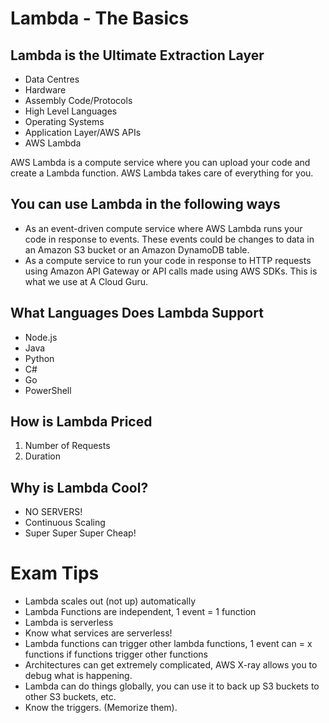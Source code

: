# Lambda - The Basics
## Lambda is the Ultimate Extraction Layer
* Data Centres
* Hardware
* Assembly Code/Protocols
* High Level Languages
* Operating Systems
* Application Layer/AWS APIs
* AWS Lambda

AWS Lambda is a compute service where you can upload your code and create a Lambda function. AWS Lambda takes care of everything for you.

## You can use Lambda in the following ways
* As an event-driven compute service where AWS Lambda runs your code in response to events. These events could be changes to data in an Amazon S3 bucket or an Amazon DynamoDB table.
* As a compute service to run your code in response to HTTP requests using Amazon API Gateway or API calls made using AWS SDKs. This is what we use at A Cloud Guru.

## What Languages Does Lambda Support
* Node.js
* Java
* Python
* C#
* Go
* PowerShell

## How is Lambda Priced
1. Number of Requests
2. Duration

## Why is Lambda Cool?
* NO SERVERS!
* Continuous Scaling
* Super Super Super Cheap!

# Exam Tips
* Lambda scales out (not up) automatically
* Lambda Functions are independent, 1 event = 1 function
* Lambda is serverless
* Know what services are serverless!
* Lambda functions can trigger other lambda functions, 1 event can = x functions if functions trigger other functions
* Architectures can get extremely complicated, AWS X-ray allows you to debug what is happening.
* Lambda can do things globally, you can use it to back up S3 buckets to other S3 buckets, etc.
* Know the triggers. (Memorize them).